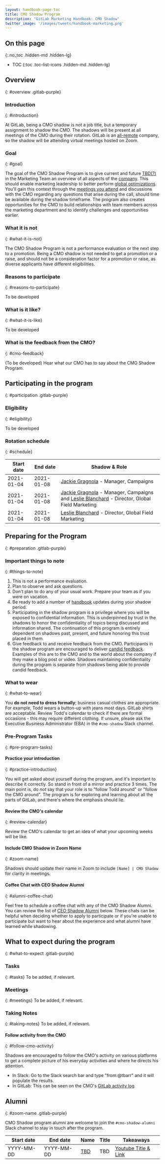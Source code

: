 ```yaml
---
layout: handbook-page-toc
title: CMO Shadow Program
description: "GitLab Marketing Handbook: CMO Shadow"
twitter_image: '/images/tweets/handbook-marketing.png'
---
```


## On this page
{:.no_toc .hidden-md .hidden-lg}

- TOC
{:toc .toc-list-icons .hidden-md .hidden-lg}

## Overview
{: #overview .gitlab-purple}

### Introduction
{: #introduction}

At GitLab, being a CMO shadow is not a job title, but a temporary assignment to shadow the CMO.
The shadows will be present at all meetings of the CMO during their rotation.
GitLab is an [all-remote](/company/culture/all-remote/) company, so the shadow will be attending virtual meetings hosted on Zoom.

### Goal
{: #goal}

The goal of the CMO Shadow Program is to give current and future [TBD(?)](/company/team/structure/) in the Marketing Team an overview of all aspects of the [company](/company/).
This should enable marketing leadership to better perform [global optimizations](/handbook/values/#global-optimization).
You'll gain this context through the [meetings you attend](#meetings) and discussions with the CMO regarding any questions that arise during the call, should time be available during the shadow timeframe.
The program also creates opportunities for the CMO to build relationships with team members across the marketing department and to identify challenges and opportunities earlier.

### What it is not
{: #what-it-is-not}

The CMO Shadow Program is not a performance evaluation or the next step to a promotion. Being a CMO shadow is not needed to get a promotion or a raise, and should not be a consideration factor for a promotion or raise, as diverse applicants have different eligibilities.

### Reasons to participate
{: #reasons-to-participate}

To be developed

### What is it like?
{: #what-it-is-like}

To be developed

### What is the feedback from the CMO?
{: #cmo-feedback}

(To be developed) Hear what our CMO has to say about the CMO Shadow Program.

## Participating in the program
{: #participation .gitlab-purple}

### Eligibility
{: #eligibility}

To be developed

### Rotation schedule
{: #schedule}

| Start date | End date | Shadow & Role |
| ---------- | -------- | ------- |
| 2021-01-04 | 2021-01-08 | [Jackie Gragnola](https://gitlab.com/jgragnola) - Manager, Campaigns |
| 2021-01-04 | 2021-01-08 | [Jackie Gragnola](https://gitlab.com/jgragnola) - Manager, Campaigns and [Leslie Blanchard](https://gitlab.com/lblanchard) - Director, Global Field Marketing |
| 2021-01-04 | 2021-01-08 | [Leslie Blanchard](https://gitlab.com/lblanchard) - Director, Global Field Marketing |

## Preparing for the Program
{: #preparation .gitlab-purple}

### Important things to note
{: #things-to-note}

1. This is not a performance evaluation.
1. Plan to observe and ask questions.
1. Don't plan to do any of your usual work. Prepare your team as if you were on vacation.
1. Be ready to add a number of [handbook](/handbook/handbook-usage/) updates during your shadow period.
1. Participating in the shadow program is a privilege where you will be exposed to confidential information. This is underpinned by trust in the shadows to honor the confidentiality of topics being discussed and information shared. The continuation of this program is entirely dependent on shadows past, present, and future honoring this trust placed in them.
1. Give feedback to and receive feedback from the CMO. Participants in the shadow program are encouraged to deliver [candid feedback](/handbook/people-group/guidance-on-feedback/#guidelines-for-delivering-feedback). Examples of this are to the CMO and to the world about the company if they make a blog post or video. Shadows maintaining confidentiality during the program is separate from shadows being able to provide candid feedback.

### What to wear
{: #what-to-wear}

You **do not need to dress formally**; business casual clothes are appropriate. For example, Todd wears a button-up with jeans most days. GitLab shirts are acceptable. Review Todd's calendar to check if there are formal occasions - this may require different clothing. If unsure, please ask the Executive Business Administrator (EBA) in the `#cmo-shadow` Slack channel. <!-- Question: Do we need a slack channel? -->

### Pre-Program Tasks
{: #pre-program-tasks}

#### Practice your introduction
{: #practice-introduction}

You will get asked about yourself during the program, and it's important to describe it correctly. So stand in front of a mirror and practice 3 times. The main point is, do _not_ say that your role is to "follow Todd around" or "follow the CMO around". The program is for exploring and learning about all the parts of GitLab, and there's where the emphasis should lie.

#### Review the CMO's calendar
{: #review-calendar}

Review the CMO's calendar to get an idea of what your upcoming weeks will be like.

#### Include CMO Shadow in Zoom Name
{: #zoom-name}

Shadows should update their name in Zoom to include `[Name] | CMO Shadow` for clarity in meetings.

#### Coffee Chat with CEO Shadow Alumni
{: #alumni-coffee-chat}

Feel free to schedule a coffee chat with any of the CMO Shadow Alumni. You can review the list of [CEO Shadow Alumni](/handbook/ceo/shadow/#alumni) below. These chats can be helpful when deciding whether to apply to participate or if you're unable to participate but want to hear about the experience and what alumni have learned while shadowing.

## What to expect during the program
{: #what-to-expect .gitlab-purple}

### Tasks
{: #tasks}
To be added, if relevant.

### Meetings
{: #meetings}
To be added, if relevant.

### Taking Notes
{: #taking-notes}
To be added, if relevant.

#### Follow activity from the CMO
{: #follow-cmo-activity}

Shadows are encouraged to follow the CMO's activity on various platforms to get a complete picture of his everyday activities and where he directs his attention.

* In Slack: Go to the Slack search bar and type "from:@tbarr" and it will populate the results.
* In GitLab: This can be seen on the CMO's [GitLab activity log](https://gitlab.com/users/tbarr/activity).

## Alumni
{: #zoom-name .gitlab-purple}
<!-- Do we want this? -->
CMO Shadow program alumni are welcome to join the `#cmo-shadow-alumni` Slack channel to stay in touch after the program.

| Start date | End date | Name | Title | Takeaways |
| ---------- | -------- | ---- | ----- | --------- |
| YYYY-MM-DD | YYYY-MM-DD | [TBD]() | TBD | [Youtube Title & Link]() |
